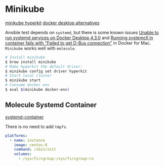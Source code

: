# Minikube

[minikube hyperkit](https://minikube.sigs.k8s.io/docs/drivers/hyperkit/)
[docker desktop alternatives](https://devopstales.github.io/home/docker-desktop-alternatives/)

Ansible test depends on `systemd`, but there is some known issues
[Unable to run systemd services on Docker Desktop 4.3.0](https://github.com/docker/for-mac/issues/6073) and
[Running systemctl in container fails with "Failed to get D-Bus connection"](https://github.com/moby/moby/issues/2296)
in Docker for Mac. `Minikube` works well with `molecule`.

```bash
# Install minikube
$ brew install minikube
# Make hyperkit the default driver:
$ minikube config set driver hyperkit
# Start local cluster
$ minikube start
# Consume docker env
$ eval $(minikube docker-env)
```

## Molecule Systemd Container

[systemd-container](https://molecule.readthedocs.io/en/latest/examples.html#systemd-container)

There is no need to add `tmpfs`.

```yaml
platforms:
  - name: instance
    image: centos:8
    command: /sbin/init
    volumes:
      - /sys/fs/cgroup:/sys/fs/cgroup:ro
```
